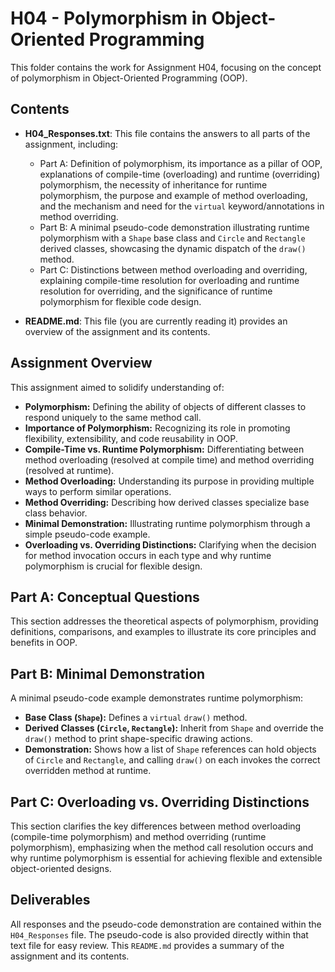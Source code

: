 # H04 - Polymorphism in Object-Oriented Programming

This folder contains the work for Assignment H04, focusing on the concept of polymorphism in Object-Oriented Programming (OOP).

## Contents

* **H04\_Responses.txt**: This file contains the answers to all parts of the assignment, including:
    * Part A: Definition of polymorphism, its importance as a pillar of OOP, explanations of compile-time (overloading) and runtime (overriding) polymorphism, the necessity of inheritance for runtime polymorphism, the purpose and example of method overloading, and the mechanism and need for the `virtual` keyword/annotations in method overriding.
    * Part B: A minimal pseudo-code demonstration illustrating runtime polymorphism with a `Shape` base class and `Circle` and `Rectangle` derived classes, showcasing the dynamic dispatch of the `draw()` method.
    * Part C: Distinctions between method overloading and overriding, explaining compile-time resolution for overloading and runtime resolution for overriding, and the significance of runtime polymorphism for flexible code design.

* **README.md**: This file (you are currently reading it) provides an overview of the assignment and its contents.

## Assignment Overview

This assignment aimed to solidify understanding of:

* **Polymorphism:** Defining the ability of objects of different classes to respond uniquely to the same method call.
* **Importance of Polymorphism:** Recognizing its role in promoting flexibility, extensibility, and code reusability in OOP.
* **Compile-Time vs. Runtime Polymorphism:** Differentiating between method overloading (resolved at compile time) and method overriding (resolved at runtime).
* **Method Overloading:** Understanding its purpose in providing multiple ways to perform similar operations.
* **Method Overriding:** Describing how derived classes specialize base class behavior.
* **Minimal Demonstration:** Illustrating runtime polymorphism through a simple pseudo-code example.
* **Overloading vs. Overriding Distinctions:** Clarifying when the decision for method invocation occurs in each type and why runtime polymorphism is crucial for flexible design.

## Part A: Conceptual Questions

This section addresses the theoretical aspects of polymorphism, providing definitions, comparisons, and examples to illustrate its core principles and benefits in OOP.

## Part B: Minimal Demonstration

A minimal pseudo-code example demonstrates runtime polymorphism:

* **Base Class (`Shape`):** Defines a `virtual` `draw()` method.
* **Derived Classes (`Circle`, `Rectangle`):** Inherit from `Shape` and override the `draw()` method to print shape-specific drawing actions.
* **Demonstration:** Shows how a list of `Shape` references can hold objects of `Circle` and `Rectangle`, and calling `draw()` on each invokes the correct overridden method at runtime.

## Part C: Overloading vs. Overriding Distinctions

This section clarifies the key differences between method overloading (compile-time polymorphism) and method overriding (runtime polymorphism), emphasizing when the method call resolution occurs and why runtime polymorphism is essential for achieving flexible and extensible object-oriented designs.

## Deliverables

All responses and the pseudo-code demonstration are contained within the `H04_Responses` file. The pseudo-code is also provided directly within that text file for easy review. This `README.md` provides a summary of the assignment and its contents.
